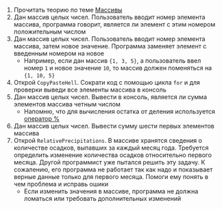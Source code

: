 1. Прочитать теорию по теме [Массивы](https://github.com/CSharpOnThePlane/Shared/wiki/Массивы.-Введение)
1. Дан массив целых чисел. Пользователь вводит номер элемента массива, программа говорит, является ли элемент с этим номером положительным числом
1. Дан массив целых чисел. Пользователь вводит номер элемента массива, затем новое значение. Программа заменяет элемент с введенным номером на новое
   - Например, если дан массив `{1, 3, 5}`, а пользователь ввел номер `1` и новое значение `10`, то массив должен поменяться на `{1, 10, 5}`
1. Открой `CopyPasteHell`. Сократи код с помощью цикла `for` и для проверки выведи все элементы массива в консоль
1. Дан массив целых чисел. Вывести в консоль, является ли сумма элементов массива четным числом
   - Напомню, что для вычисления остатка от деления используется [оператор %](https://docs.microsoft.com/ru-ru/dotnet/csharp/language-reference/operators/modulus-operator)
1. Дан массив целых чисел. Вывести сумму шести первых элементов массива
1. Открой `RelativePrecipitations`. В массиве хранятся сведения о количестве осадков, выпавших за каждый месяц года. Требуется определить изменение количества осадков относительно первого месяца. Другой программист уже пытался решить эту задачу. К сожалению, его программа не работает так как надо и показывает верные данные только для первого месяца. Помоги ему понять в чем проблема и исправь ошики
   - Если изменить значения в массиве, программа не должна ломаться или требовать дополнительных изменений
